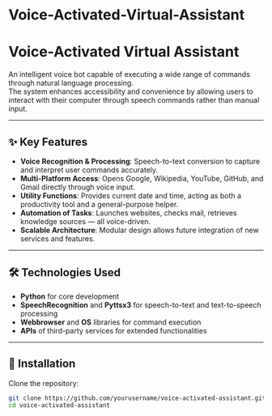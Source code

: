 # Voice-Activated-Virtual-Assistant
# Voice-Activated Virtual Assistant

An intelligent voice bot capable of executing a wide range of commands through natural language processing.  
The system enhances accessibility and convenience by allowing users to interact with their computer through speech commands rather than manual input.

---

## ✨ Key Features

- **Voice Recognition & Processing**: Speech-to-text conversion to capture and interpret user commands accurately.  
- **Multi-Platform Access**: Opens Google, Wikipedia, YouTube, GitHub, and Gmail directly through voice input.  
- **Utility Functions**: Provides current date and time, acting as both a productivity tool and a general-purpose helper.  
- **Automation of Tasks**: Launches websites, checks mail, retrieves knowledge sources — all voice-driven.  
- **Scalable Architecture**: Modular design allows future integration of new services and features.  

---

## 🛠️ Technologies Used

- **Python** for core development  
- **SpeechRecognition** and **Pyttsx3** for speech-to-text and text-to-speech processing  
- **Webbrowser** and **OS** libraries for command execution  
- **APIs** of third-party services for extended functionalities  

---

## 🚀 Installation

Clone the repository:

```bash
git clone https://github.com/yourusername/voice-activated-assistant.git
cd voice-activated-assistant
